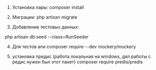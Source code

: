1) Установка лары:
 composer install

2) Миграции:
php artisan migrate

3) Добавление тестовых данных:

php artisan db:seed --class=RunSeeder

4)  Для тестов апи
composer require --dev mockery/mockery

4) установка предис (работа локальная на windows, дял работы с редис нужен был этот пакет) 
composer require predis/predis

